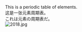 This is a periodic table of elements.  
这是一张元素周期表。  
これは元素の周期表だ。  
![2018.jpg](https://s2.loli.net/2025/03/01/U6irAQBWCDfv4LM.jpg)